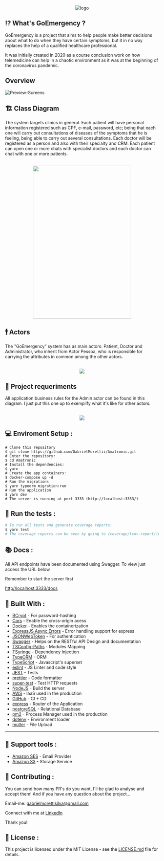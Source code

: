 
<div align="center" style="display: inline_block"><br>
 <img align="center" src="https://github.com/GabrielMorettii/GoEmergency/blob/master/github/assets/logo.png" alt="logo">
</div>

## ⁉ What's GoEmergency ?

GoEmergency is a project that aims to help people make better decisions about
what to do when they have certain symptoms, but it in no way replaces the help of a qualified healthcare professional.

It was initially created in 2020 as a course conclusion work on how telemedicine can help 
in a chaotic environment as it was at the beginning of the coronavirus pandemic.

## Overview 

![Preview-Screens](https://github.com/GabrielMorettii/GoEmergency/blob/master/github/assets/preview.jpg)

## 🏗 Class Diagram

The system targets clinics in general. Each patient will have personal information registered such as CPF, e-mail, password, etc; being that each one will carry out consultations of diseases of the symptoms that he is feeling, being able to carry out several consultations. Each doctor will be registered as a person and also with their specialty and CRM. Each patient can open one or more chats with specialist doctors and each doctor can chat with one or more patients.

<div align="center" style="display: inline_block"><br>
 <img  align="center" width="80%" height="500" src="https://github.com/GabrielMorettii/GoEmergency/blob/master/github/assets/diagram.png">
</div>

## 🕴️ Actors

The "GoEmergency" system has as main actors: Patient, Doctor and Administrator, who inherit from Actor Pessoa, who is responsible for carrying the attributes in common among the other actors.

<div align="center" style="display: inline_block"><br>
 <img  align="center" src="https://github.com/GabrielMorettii/GoEmergency/blob/master/github/assets/actors.png">
</div>



## 📌 Project requeriments

All application business rules for the Admin actor can be found in this diagram. I just put this one up to exemplify what it's like for other actors.

<div align="center" style="display: inline_block"><br>
 <img  align="center" src="https://github.com/GabrielMorettii/GoEmergency/blob/master/github/assets/adm-usecases.png">
</div>

## 💻 Enviroment Setup <a name="enviroment-setup" />:

```
# Clone this repository
$ git clone https://github.com/GabrielMorettii/Amatronic.git
# Enter the repository:
$ cd Amatronic
# Install the dependencies:
$ yarn
# Create the app containers:
$ docker-compose up -d
# Run the migrations
$ yarn typeorm migration:run
# Run the application
$ yarn dev
# The server is running at port 3333 (http://localhost:3333/)
```

## 🧪 Run the tests <a name="tests" />:
```bash
# To run all tests and generate coverage reports:
$ yarn test
# The coverage reports can be seen by going to /coverage/lcov-report/index.html and opening this html file in your browser.
```

## 📚 Docs <a name="docs" />:

All API endpoints have been documented using Swagger. To view just access the URL below

Remember to start the server first

<a href="http//localhost:3333/docs">http//localhost:3333/docs</a>

## 🔧 Built With <a name="tools" />:

- [BCrypt](https://www.npmjs.com/package/bcrypt 'BCrypt') - For password-hashing
- [Cors](https://www.npmjs.com/package/cors 'Cors') - Enable the cross-origin acess
- [Docker](https://www.docker.com/ 'Docker') - Enables the containerization
- [ExpressJS Async Errors](https://www.npmjs.com/package/express-async-errors 'ExpressJS Async Errors') - Error handling support for express
- [JSONWebToken](https://www.npmjs.com/package/jsonwebtoken 'JSONWebToken') - For authentication
- [Swagger](https://swagger.io/ 'Swagger') - Helps on the RESTful API Design and documentation
- [TSConfig-Paths](https://www.npmjs.com/package/tsconfig-paths, 'TSConfig-Paths') -
Modules Mapping
- [TSyringe](https://github.com/microsoft/tsyringe 'TSyringe') - Dependency Injection
- [TypeORM](https://typeorm.io/#/ 'TypeORM') - ORM
- [TypeScript](https://www.typescriptlang.org/ 'TypeScript') - Javascript's superset
- [eslint](https://eslint.org/) - JS Linter and code style
- [JEST](https://jestjs.io/) - Tests
- [prettier](https://github.com/prettier/prettier) - Code formatter
- [super-test](https://github.com/visionmedia/supertest) - Test HTTP requests
- [NodeJS](https://nodejs.org/en/) - Build the server
- [AWS](https://aws.amazon.com/pt/) - IaaS used in the production
- [GitHub](https://github.com/GabrielMorettii/Amatronic/actions) - CI + CD
- [express](https://expressjs.com/) - Router of the Application
- [postgreSQL](https://www.postgresql.org/) - Relational Database
- [pm2](https://pm2.keymetrics.io/) - Process Manager used in the production
- [dotenv](https://github.com/motdotla/dotenv) - Environment loader
- [multer](https://github.com/expressjs/multer) - File Upload

---

## 🧰 Support tools <a name="ferramentas-suporte" />:

- [Amazon SES](https://aws.amazon.com/pt/ses/) - Email Provider
- [Amazon S3](https://aws.amazon.com/pt/s3/) - Storage Service

## 🧐 Contributing <a name="contributing" />:

You can send how many PR's do you want, I'll be glad to analyse and accept them! And if you have any question about the project...

Email-me: gabrielmorettisilva@gmail.com

Connect with me at [LinkedIn](https://www.linkedin.com/in/gabriel-morettii/)

Thank you!

## 🔑 License <a name="license" />:

This project is licensed under the MIT License - see the [LICENSE.md](https://github.com/GabrielMorettii/Amatronic/blob/main/LICENSE) file for details.
